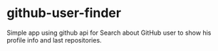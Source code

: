 # github-user-finder
Simple app using github api for Search about GitHub user to show his profile info and last repositories.
